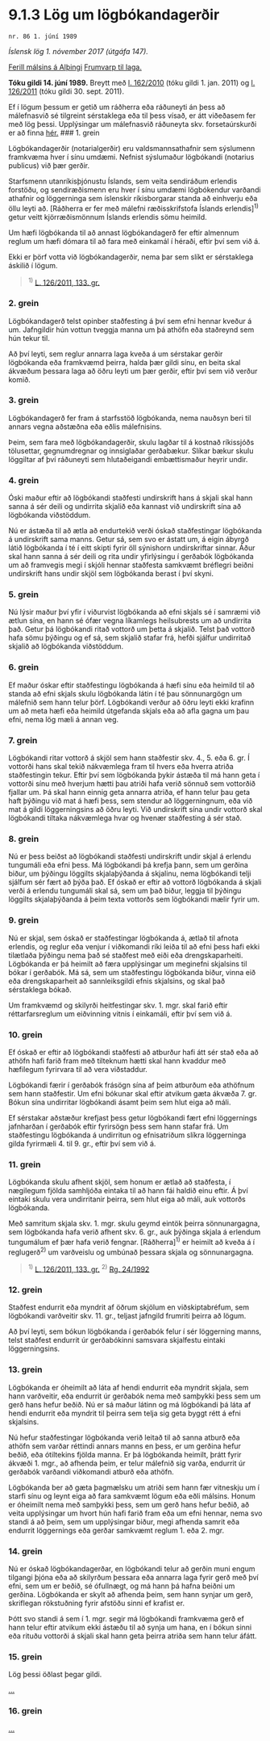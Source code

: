 # 9.1.3 Lög um lögbókandagerðir

`nr. 86 1. júní 1989`

_Íslensk lög 1. nóvember 2017 (útgáfa 147)._

[Ferill málsins á Alþingi](https://www.althingi.is/thingstorf/thingmalalistar-eftir-thingum/ferill/?ltg=111&mnr=247)
[Frumvarp til laga.](https://www.althingi.is/altext/111/s/0457.html)

**Tóku gildi 14. júní 1989.**
Breytt með
[l. 162/2010](https://althingi.is/altext/stjt/2010.162.html) (tóku gildi 1. jan. 2011) og
[l. 126/2011](https://althingi.is/altext/stjt/2011.126.html) (tóku gildi 30. sept. 2011).

Ef í lögum þessum er getið um ráðherra eða ráðuneyti án þess að málefnasvið sé tilgreint sérstaklega eða til þess vísað, er átt viðeðasem fer með lög þessi. Upplýsingar um málefnasvið ráðuneyta skv. forsetaúrskurði er að finna [hér.](2017015.md) ### 1. grein

Lögbókandagerðir (notarialgerðir) eru valdsmannsathafnir sem sýslumenn framkvæma hver í sínu umdæmi. Nefnist sýslumaður lögbókandi (notarius publicus) við þær gerðir.

Starfsmenn utanríkisþjónustu Íslands, sem veita sendiráðum erlendis forstöðu, og sendiræðismenn eru hver í sínu umdæmi lögbókendur varðandi athafnir og löggerninga sem íslenskir ríkisborgarar standa að einhverju eða öllu leyti að. [Ráðherra er fer með málefni ræðisskrifstofa Íslands erlendis]<sup>1)</sup> getur veitt kjörræðismönnum Íslands erlendis sömu heimild.

Um hæfi lögbókanda til að annast lögbókandagerð fer eftir almennum reglum um hæfi dómara til að fara með einkamál í héraði, eftir því sem við á.

Ekki er þörf votta við lögbókandagerðir, nema þar sem slíkt er sérstaklega áskilið í lögum.

> <sup>1)</sup> [L. 126/2011, 133. gr.](https://althingi.is/altext/stjt/2011.126.html)

### 2. grein

Lögbókandagerð telst opinber staðfesting á því sem efni hennar kveður á um. Jafngildir hún vottun tveggja manna um þá athöfn eða staðreynd sem hún tekur til.

Að því leyti, sem reglur annarra laga kveða á um sérstakar gerðir lögbókanda eða framkvæmd þeirra, halda þær gildi sínu, en beita skal ákvæðum þessara laga að öðru leyti um þær gerðir, eftir því sem við verður komið.

### 3. grein

Lögbókandagerð fer fram á starfsstöð lögbókanda, nema nauðsyn beri til annars vegna aðstæðna eða eðlis málefnisins.

Þeim, sem fara með lögbókandagerðir, skulu lagðar til á kostnað ríkissjóðs tölusettar, gegnumdregnar og innsiglaðar gerðabækur. Slíkar bækur skulu löggiltar af því ráðuneyti sem hlutaðeigandi embættismaður heyrir undir.

### 4. grein

Óski maður eftir að lögbókandi staðfesti undirskrift hans á skjali skal hann sanna á sér deili og undirrita skjalið eða kannast við undirskrift sína að lögbókanda viðstöddum.

Nú er ástæða til að ætla að endurtekið verði óskað staðfestingar lögbókanda á undirskrift sama manns. Getur sá, sem svo er ástatt um, á eigin ábyrgð látið lögbókanda í té í eitt skipti fyrir öll sýnishorn undirskriftar sinnar. Áður skal hann sanna á sér deili og rita undir yfirlýsingu í gerðabók lögbókanda um að framvegis megi í skjóli hennar staðfesta samkvæmt bréflegri beiðni undirskrift hans undir skjöl sem lögbókanda berast í því skyni.

### 5. grein

Nú lýsir maður því yfir í viðurvist lögbókanda að efni skjals sé í samræmi við ætlun sína, en hann sé ófær vegna líkamlegs heilsubrests um að undirrita það. Getur þá lögbókandi ritað vottorð um þetta á skjalið. Telst það vottorð hafa sömu þýðingu og ef sá, sem skjalið stafar frá, hefði sjálfur undirritað skjalið að lögbókanda viðstöddum.

### 6. grein

Ef maður óskar eftir staðfestingu lögbókanda á hæfi sínu eða heimild til að standa að efni skjals skulu lögbókanda látin í té þau sönnunargögn um málefnið sem hann telur þörf. Lögbókandi verður að öðru leyti ekki krafinn um að meta hæfi eða heimild útgefanda skjals eða að afla gagna um þau efni, nema lög mæli á annan veg.

### 7. grein

Lögbókandi ritar vottorð á skjöl sem hann staðfestir skv. 4., 5. eða 6. gr. Í vottorði hans skal tekið nákvæmlega fram til hvers eða hverra atriða staðfestingin tekur. Eftir því sem lögbókanda þykir ástæða til má hann geta í vottorði sínu með hverjum hætti þau atriði hafa verið sönnuð sem vottorðið fjallar um. Þá skal hann einnig geta annarra atriða, ef hann telur þau geta haft þýðingu við mat á hæfi þess, sem stendur að löggerningnum, eða við mat á gildi löggerningsins að öðru leyti. Við undirskrift sína undir vottorð skal lögbókandi tiltaka nákvæmlega hvar og hvenær staðfesting á sér stað.

### 8. grein

Nú er þess beiðst að lögbókandi staðfesti undirskrift undir skjal á erlendu tungumáli eða efni þess. Má lögbókandi þá krefja þann, sem um gerðina biður, um þýðingu löggilts skjalaþýðanda á skjalinu, nema lögbókandi telji sjálfum sér fært að þýða það. Ef óskað er eftir að vottorð lögbókanda á skjali verði á erlendu tungumáli skal sá, sem um það biður, leggja til þýðingu löggilts skjalaþýðanda á þeim texta vottorðs sem lögbókandi mælir fyrir um.

### 9. grein

Nú er skjal, sem óskað er staðfestingar lögbókanda á, ætlað til afnota erlendis, og reglur eða venjur í viðkomandi ríki leiða til að efni þess hafi ekki tilætlaða þýðingu nema það sé staðfest með eiði eða drengskaparheiti. Lögbókanda er þá heimilt að færa upplýsingar um meginefni skjalsins til bókar í gerðabók. Má sá, sem um staðfestingu lögbókanda biður, vinna eið eða drengskaparheit að sannleiksgildi efnis skjalsins, og skal það sérstaklega bókað.

Um framkvæmd og skilyrði heitfestingar skv. 1. mgr. skal farið eftir réttarfarsreglum um eiðvinning vitnis í einkamáli, eftir því sem við á.

### 10. grein

Ef óskað er eftir að lögbókandi staðfesti að atburður hafi átt sér stað eða að athöfn hafi farið fram með tilteknum hætti skal hann kvaddur með hæfilegum fyrirvara til að vera viðstaddur.

Lögbókandi færir í gerðabók frásögn sína af þeim atburðum eða athöfnum sem hann staðfestir. Um efni bókunar skal eftir atvikum gæta ákvæða 7. gr. Bókun sína undirritar lögbókandi ásamt þeim sem hlut eiga að máli.

Ef sérstakar aðstæður krefjast þess getur lögbókandi fært efni löggernings jafnharðan í gerðabók eftir fyrirsögn þess sem hann stafar frá. Um staðfestingu lögbókanda á undirritun og efnisatriðum slíkra löggerninga gilda fyrirmæli 4. til 9. gr., eftir því sem við á.

### 11. grein

Lögbókanda skulu afhent skjöl, sem honum er ætlað að staðfesta, í nægilegum fjölda samhljóða eintaka til að hann fái haldið einu eftir. Á því eintaki skulu vera undirritanir þeirra, sem hlut eiga að máli, auk vottorðs lögbókanda.

Með samritum skjala skv. 1. mgr. skulu geymd eintök þeirra sönnunargagna, sem lögbókanda hafa verið afhent skv. 6. gr., auk þýðinga skjala á erlendum tungumálum ef þær hafa verið fengnar. [Ráðherra]<sup>1)</sup> er heimilt að kveða á í reglugerð<sup>2)</sup> um varðveislu og umbúnað þessara skjala og sönnunargagna.

> <sup>1)</sup> [L. 126/2011, 133. gr.](https://althingi.is/altext/stjt/2011.126.html) <sup>2)</sup> [Rg. 24/1992](https://althingi.ishttps://www.reglugerd.is/reglugerdir/allar/nr/024-1992)

### 12. grein

Staðfest endurrit eða myndrit af öðrum skjölum en viðskiptabréfum, sem lögbókandi varðveitir skv. 11. gr., teljast jafngild frumriti þeirra að lögum.

Að því leyti, sem bókun lögbókanda í gerðabók felur í sér löggerning manns, telst staðfest endurrit úr gerðabókinni samsvara skjalfestu eintaki löggerningsins.

### 13. grein

Lögbókanda er óheimilt að láta af hendi endurrit eða myndrit skjala, sem hann varðveitir, eða endurrit úr gerðabók nema með samþykki þess sem um gerð hans hefur beðið. Nú er sá maður látinn og má lögbókandi þá láta af hendi endurrit eða myndrit til þeirra sem telja sig geta byggt rétt á efni skjalsins.

Nú hefur staðfestingar lögbókanda verið leitað til að sanna atburð eða athöfn sem varðar réttindi annars manns en þess, er um gerðina hefur beðið, eða ótiltekins fjölda manna. Er þá lögbókanda heimilt, þrátt fyrir ákvæði 1. mgr., að afhenda þeim, er telur málefnið sig varða, endurrit úr gerðabók varðandi viðkomandi atburð eða athöfn.

Lögbókanda ber að gæta þagmælsku um atriði sem hann fær vitneskju um í starfi sínu og leynt eiga að fara samkvæmt lögum eða eðli málsins. Honum er óheimilt nema með samþykki þess, sem um gerð hans hefur beðið, að veita upplýsingar um hvort hún hafi farið fram eða um efni hennar, nema svo standi á að þeim, sem um upplýsingar biður, megi afhenda samrit eða endurrit löggernings eða gerðar samkvæmt reglum 1. eða 2. mgr.

### 14. grein

Nú er óskað lögbókandagerðar, en lögbókandi telur að gerðin muni engum tilgangi þjóna eða að skilyrðum þessara eða annarra laga fyrir gerð með því efni, sem um er beðið, sé ófullnægt, og má hann þá hafna beiðni um gerðina. Lögbókanda er skylt að afhenda þeim, sem hann synjar um gerð, skriflegan rökstuðning fyrir afstöðu sinni ef krafist er.

Þótt svo standi á sem í 1. mgr. segir má lögbókandi framkvæma gerð ef hann telur eftir atvikum ekki ástæðu til að synja um hana, en í bókun sinni eða rituðu vottorði á skjali skal hann geta þeirra atriða sem hann telur áfátt.

### 15. grein

Lög þessi öðlast þegar gildi.

[…](https://www.althingi.is/lagasafn/leidbeiningar/)

### 16. grein

[…](https://www.althingi.is/lagasafn/leidbeiningar/)

